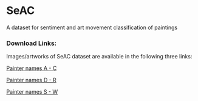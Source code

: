 # SeAC

A dataset for sentiment and art movement classification of paintings

### Download Links:

Images/artworks of SeAC dataset are available in the following three links:

[Painter names A - C](https://drive.google.com/uc?id=18gJZGRthEA_5Z0A5uADs63K7a2r1NcVL&export=download)

[Painter names D - R](https://drive.google.com/uc?id=1UJnC6yrn8-Cqa84thhGVu8Si8Ewr5rJr&export=download)

[Painter names S - W](https://drive.google.com/uc?id=1_rPloziapuBjQbJvKJK4YXAeKzjwjzc-&export=download)
